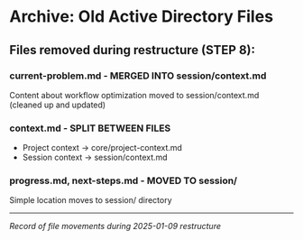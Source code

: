 # Archive: Old Active Directory Files

## Files removed during restructure (STEP 8):

### current-problem.md - MERGED INTO session/context.md
Content about workflow optimization moved to session/context.md (cleaned up and updated)

### context.md - SPLIT BETWEEN FILES  
- Project context → core/project-context.md
- Session context → session/context.md

### progress.md, next-steps.md - MOVED TO session/
Simple location moves to session/ directory

---
*Record of file movements during 2025-01-09 restructure*
